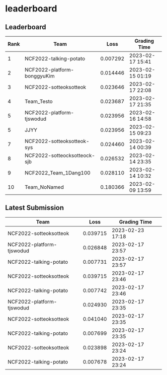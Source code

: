 
# leaderboard
## Leaderboard
|Rank|Team|Loss|Grading Time|
|----|----|----|------------|
|1|NCF2022-talking-potato|0.007292|2023-02-17 15:41|
|2|NCF2022-platform-bonggyuKim|0.014446|2023-02-15 01:19|
|3|NCF2022-sotteoksotteok|0.023646|2023-02-17 22:08|
|4|Team_Testo|0.023687|2023-02-17 21:35|
|5|NCF2022-platform-tjswodud|0.023956|2023-02-16 14:58|
|5|JJYY|0.023956|2023-02-15 09:23|
|7|NCF2022-sotteoksotteok-sys|0.024460|2023-02-14 00:39|
|8|NCF2022-sotteocksotteock-sjb|0.026532|2023-02-14 23:35|
|9|NCF2022_Team_1Dang100|0.028110|2023-02-14 10:32|
|10|Team_NoNamed|0.180366|2023-02-09 13:59|

## Latest Submission
|Team|Loss|Grading Time|
|----|----|------------|
|NCF2022-sotteoksotteok|0.039715|2023-02-23 17:18|
|NCF2022-platform-tjswodud|0.026848|2023-02-17 23:57|
|NCF2022-talking-potato|0.007731|2023-02-17 23:57|
|NCF2022-sotteoksotteok|0.039715|2023-02-17 23:46|
|NCF2022-talking-potato|0.007742|2023-02-17 23:46|
|NCF2022-platform-tjswodud|0.024930|2023-02-17 23:35|
|NCF2022-sotteoksotteok|0.041040|2023-02-17 23:35|
|NCF2022-talking-potato|0.007699|2023-02-17 23:35|
|NCF2022-sotteoksotteok|0.023898|2023-02-17 23:24|
|NCF2022-talking-potato|0.007678|2023-02-17 23:24|
